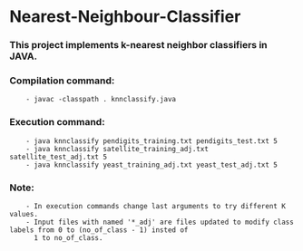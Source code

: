 # Nearest-Neighbour-Classifier

### This project implements k-nearest neighbor classifiers in JAVA.

### Compilation command: 
        - javac -classpath . knnclassify.java


### Execution command:
        - java knnclassify pendigits_training.txt pendigits_test.txt 5
        - java knnclassify satellite_training_adj.txt satellite_test_adj.txt 5
        - java knnclassify yeast_training_adj.txt yeast_test_adj.txt 5


### Note:
        - In execution commands change last arguments to try different K values.
        - Input files with named '*_adj' are files updated to modify class labels from 0 to (no_of_class - 1) insted of 
          1 to no_of_class.
